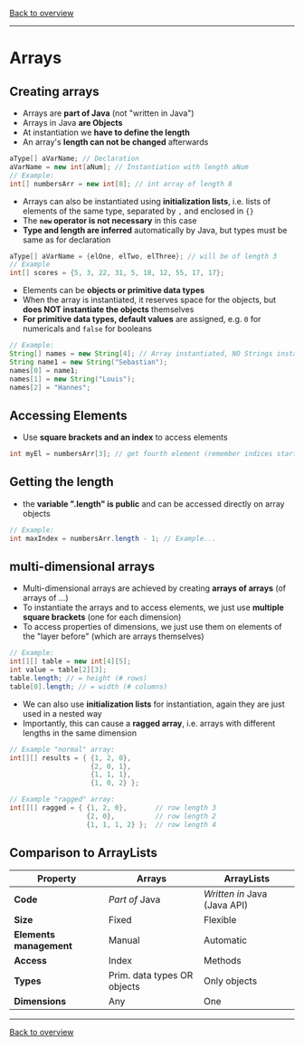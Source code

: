 [Back to overview](./00_Java_SyntaxGuide.md)

---
# Arrays

## Creating arrays

- Arrays are **part of Java** (not "written in Java")
- Arrays in Java **are Objects**
- At instantiation we **have to define the length**
- An array's **length can not be changed** afterwards

```java
aType[] aVarName; // Declaration
aVarName = new int[aNum]; // Instantiation with length aNum
// Example:
int[] numbersArr = new int[8]; // int array of length 8
```

- Arrays can also be instantiated using **initialization lists**, i.e. lists of elements of the same type, separated by `,` and enclosed in `{}`
- The **`new` operator is not necessary** in this case
- **Type and length are inferred** automatically by Java, but types must be same as for declaration

```java
aType[] aVarName = {elOne, elTwo, elThree}; // will be of length 3
// Example
int[] scores = {5, 3, 22, 31, 5, 18, 12, 55, 17, 17};
```

- Elements can be **objects or primitive data types**
- When the array is instantiated, it reserves space for the objects, but **does NOT instantiate the objects** themselves
- **For primitive data types, default values** are assigned, e.g. `0` for numericals and `false` for booleans

```java
// Example:
String[] names = new String[4]; // Array instantiated, NO Strings instantiated yet
String name1 = new String("Sebastian");
names[0] = name1;
names[1] = new String("Louis");
names[2] = "Hannes";
```

## Accessing Elements

- Use **square brackets and an index** to access elements

```java
int myEl = numbersArr[3]; // get fourth element (remember indices start @ 0)
```

## Getting the length

- the **variable ".length" is public** and can be accessed directly on array objects

```java
// Example:
int maxIndex = numbersArr.length - 1; // Example...
```

## multi-dimensional arrays

- Multi-dimensional arrays are achieved by creating **arrays of arrays** (of arrays of ...)
- To instantiate the arrays and to access elements, we just use **multiple square brackets** (one for each dimension)
- To access properties of dimensions, we just use them on elements of the "layer before" (which are arrays themselves)

```java
// Example:
int[][] table = new int[4][5];
int value = table[2][3];
table.length; // = height (# rows)
table[0].length; // = width (# columns)
```

- We can also use **initialization lists** for instantiation, again they are just used in a nested way
- Importantly, this can cause a **ragged array**, i.e. arrays with different lengths in the same dimension

```java
// Example "normal" array:
int[][] results = { {1, 2, 0},
                    {2, 0, 1},
                    {1, 1, 1},
                    {1, 0, 2} };
```

```java
// Example "ragged" array:
int[][] ragged = { {1, 2, 0},       // row length 3
                   {2, 0},          // row length 2
                   {1, 1, 1, 2} };  // row length 4

```

## Comparison to ArrayLists

Property | Arrays | ArrayLists
-|-|-
**Code** | *Part of* Java | *Written in* Java (Java API)
**Size** | Fixed | Flexible
**Elements management** | Manual | Automatic
**Access** | Index | Methods
**Types** | Prim. data types OR objects | Only objects
**Dimensions** | Any | One


---

[Back to overview](./00_Java_SyntaxGuide.md)
